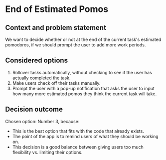 # End of Estimated Pomos

## Context and problem statement
We want to decide whether or not at the end of the current task's estimated pomodoros, if we should prompt the user to add more work periods.

## Considered options
1. Rollover tasks automatically, without checking to see if the user has actually completed the task.
2. Make users check off their tasks manually.
3. Prompt the user with a pop-up notification that asks the user to input how many more estimated pomos they think the current task will take.

## Decision outcome
Chosen option: Number 3, because:
* This is the best option that fits with the code that already exists.
* The point of the app is to remind users of what they should be working on.
* This decision is a good balance between giving users too much flexibility vs. limiting their options.
